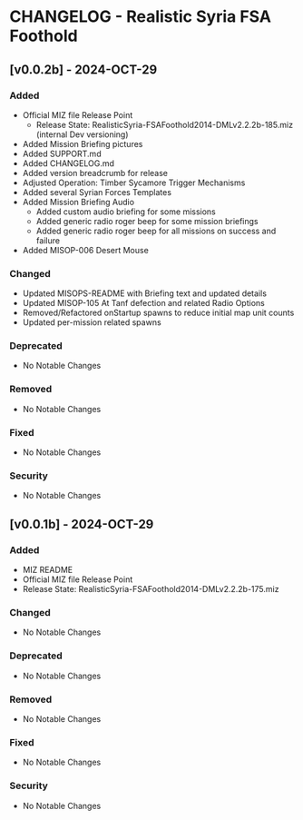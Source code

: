 
CHANGELOG - Realistic Syria FSA Foothold
========================================

[v0.0.2b] - 2024-OCT-29
-----------------------

### Added

* Official MIZ file Release Point
  * Release State: RealisticSyria-FSAFoothold2014-DMLv2.2.2b-185.miz (internal Dev versioning)
* Added Mission Briefing pictures
* Added SUPPORT.md
* Added CHANGELOG.md
* Added version breadcrumb for release
* Adjusted Operation: Timber Sycamore Trigger Mechanisms
* Added several Syrian Forces Templates
* Added Mission Briefing Audio
  * Added custom audio briefing for some missions
  * Added generic radio roger beep for some mission briefings
  * Added generic radio roger beep for all missions on success and failure
* Added MISOP-006 Desert Mouse

### Changed

* Updated MISOPS-README with Briefing text and updated details
* Updated MISOP-105 At Tanf defection and related Radio Options
* Removed/Refactored onStartup spawns to reduce initial map unit counts
* Updated per-mission related spawns

### Deprecated

- No Notable Changes

### Removed

- No Notable Changes

### Fixed

- No Notable Changes

### Security

- No Notable Changes



[v0.0.1b] - 2024-OCT-29
-----------------------

### Added

* MIZ README
* Official MIZ file Release Point
* Release State: RealisticSyria-FSAFoothold2014-DMLv2.2.2b-175.miz

### Changed

- No Notable Changes

### Deprecated

- No Notable Changes

### Removed

- No Notable Changes

### Fixed

- No Notable Changes

### Security

- No Notable Changes

